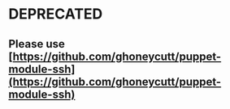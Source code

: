 # **DEPRECATED** #

## Please use [https://github.com/ghoneycutt/puppet-module-ssh](https://github.com/ghoneycutt/puppet-module-ssh)
